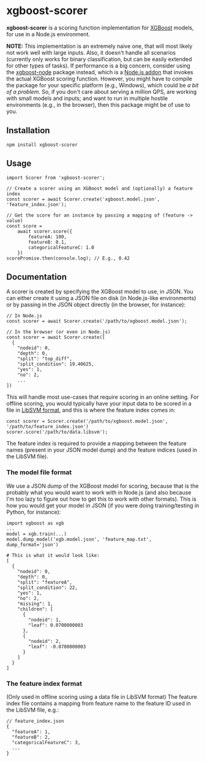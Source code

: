 # xgboost-scorer

**xgboost-scorer** is a scoring function implementation for [XGBoost](https://github.com/dmlc/xgboost) models, for use in a Node.js environment.

**NOTE:**  This implementation is an extremely naive one, that will most likely not work well with large inputs. Also, it doesn't handle all scenarios (currently only works for binary classification, but can be easily extended for other types of tasks). If performance is a big concern, consider using the [xgboost-node](https://github.com/nuanio/xgboost-node) package instead, which is a [Node.js addon](https://nodejs.org/api/addons.html) that invokes the actual XGBoost scoring function. However, you might have to compile the package for your specific platform (e.g., Windows), which could be *a bit of a problem*. So, if you don't care about serving a million QPS, are working with small models and inputs; and want to run in multiple hostile environments (e.g., in the browser), then this package might be of use to you.

## Installation

    npm install xgboost-scorer

## Usage

    import Scorer from 'xgboost-scorer';

    // Create a scorer using an XGBoost model and (optionally) a feature index
    const scorer = await Scorer.create('xgboost.model.json', 'feature_index.json');

    // Get the score for an instance by passing a mapping of (feature -> value)
    const score =
	    await scorer.score({
            featureA: 100,
            featureB: 0.1,
            categoricalFeatureC: 1.0
	    })
    scorePromise.then(console.log); // E.g., 0.42

## Documentation
A scorer is created by specifying the XGBoost model to use, in JSON. You can either create it using a JSON file on disk (in Node.js-like environments) or by passing in the JSON object directly (in the browser, for instance):

    // In Node.js
    const scorer = await Scorer.create('/path/to/xgboost.model.json');

    // In the browser (or even in Node.js)
    const scorer = await Scorer.create([
	  {
	    "nodeid": 0,
	    "depth": 0,
	    "split": "top_diff",
	    "split_condition": 19.40625,
	    "yes": 1,
	    "no": 2,
	    ...
    ])

This will handle most use-cases that require scoring in an online setting. For offline scoring, you would typically have your input data to be scored in a file in [LibSVM format](https://xgboost.readthedocs.io/en/latest/tutorials/input_format.html), and this is where the feature index comes in:

    const scorer = Scorer.create('/path/to/xgboost.model.json', '/path/to/feature_index.json')
    scorer.score('/path/to/data.libsvm');

The feature index is required to provide a mapping between the feature names (present in your JSON model dump) and the feature indices (used in the LibSVM file).

### The model file format
We use a JSON dump of the XGBoost model for scoring, because that is the probably what you would want to work with in Node.js (and also because I'm too lazy to figure out how to get this to work with other formats). This is how you would get your model in JSON (if you were doing training/testing in Python, for instance):

    import xgboost as xgb
    ...
    model = xgb.train(...)
    model.dump_model('xgb.model.json', 'feature_map.txt', dump_format='json')

    # This is what it would look like:
    [
	  {
        "nodeid": 0,
        "depth": 0,
        "split": "featureA",
        "split_condition": 22,
        "yes": 1,
        "no": 2,
        "missing": 1,
        "children": [
          {
            "nodeid": 1,
            "leaf": 0.0700000003
          },
          {
            "nodeid": 2,
            "leaf": -0.0700000003
          }
        ]
      }
    ]

### The feature index format
(Only used in offline scoring using a data file in LibSVM format)
The feature index file contains a mapping from feature name to the feature ID used in the LibSVM file, e.g.:

    // feature_index.json
    {
      "featureA": 1,
      "featureB": 2,
      "categoricalFeatureC": 3,
      ...
    }




